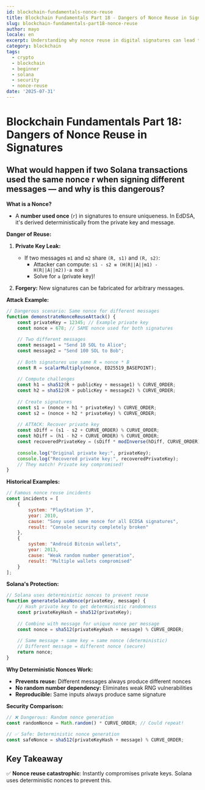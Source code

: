 ```yaml
---
id: blockchain-fundamentals-nonce-reuse
title: Blockchain Fundamentals Part 18 - Dangers of Nonce Reuse in Signatures
slug: blockchain-fundamentals-part18-nonce-reuse
author: mayo
locale: en
excerpt: Understanding why nonce reuse in digital signatures can lead to private key compromise
category: blockchain
tags:
  - crypto
  - blockchain
  - beginner
  - solana
  - security
  - nonce-reuse
date: '2025-07-31'
---
```

# Blockchain Fundamentals Part 18: Dangers of Nonce Reuse in Signatures

## What would happen if two Solana transactions used the same nonce r when signing different messages — and why is this dangerous?

**What is a Nonce?**
* A **number used once** (`r`) in signatures to ensure uniqueness. In EdDSA, it's derived deterministically from the private key and message.

**Danger of Reuse:**

1. **Private Key Leak:**
   * If two messages `m1` and `m2` share `(R, s1)` and `(R, s2)`:
      * Attacker can compute: `s1 - s2 ≡ (H(R||A||m1) - H(R||A||m2))⋅a mod n`
      * Solve for `a` (private key)!

2. **Forgery:** New signatures can be fabricated for arbitrary messages.

**Attack Example:**
```javascript
// Dangerous scenario: Same nonce for different messages
function demonstrateNonceReuseAttack() {
    const privateKey = 12345; // Example private key
    const nonce = 678; // SAME nonce used for both signatures
    
    // Two different messages
    const message1 = "Send 10 SOL to Alice";
    const message2 = "Send 100 SOL to Bob";
    
    // Both signatures use same R = nonce * B
    const R = scalarMultiply(nonce, ED25519_BASEPOINT);
    
    // Compute challenges
    const h1 = sha512(R + publicKey + message1) % CURVE_ORDER;
    const h2 = sha512(R + publicKey + message2) % CURVE_ORDER;
    
    // Create signatures
    const s1 = (nonce + h1 * privateKey) % CURVE_ORDER;
    const s2 = (nonce + h2 * privateKey) % CURVE_ORDER;
    
    // ATTACK: Recover private key
    const sDiff = (s1 - s2 + CURVE_ORDER) % CURVE_ORDER;
    const hDiff = (h1 - h2 + CURVE_ORDER) % CURVE_ORDER;
    const recoveredPrivateKey = (sDiff * modInverse(hDiff, CURVE_ORDER)) % CURVE_ORDER;
    
    console.log("Original private key:", privateKey);
    console.log("Recovered private key:", recoveredPrivateKey);
    // They match! Private key compromised!
}
```

**Historical Examples:**
```javascript
// Famous nonce reuse incidents
const incidents = [
    {
        system: "PlayStation 3",
        year: 2010,
        cause: "Sony used same nonce for all ECDSA signatures",
        result: "Console security completely broken"
    },
    {
        system: "Android Bitcoin wallets",
        year: 2013,
        cause: "Weak random number generation",
        result: "Multiple wallets compromised"
    }
];
```

**Solana's Protection:**
```javascript
// Solana uses deterministic nonces to prevent reuse
function generateSolanaNonce(privateKey, message) {
    // Hash private key to get deterministic randomness
    const privateKeyHash = sha512(privateKey);
    
    // Combine with message for unique nonce per message
    const nonce = sha512(privateKeyHash + message) % CURVE_ORDER;
    
    // Same message + same key = same nonce (deterministic)
    // Different message = different nonce (secure)
    return nonce;
}
```

**Why Deterministic Nonces Work:**
* **Prevents reuse:** Different messages always produce different nonces
* **No random number dependency:** Eliminates weak RNG vulnerabilities
* **Reproducible:** Same inputs always produce same signature

**Security Comparison:**
```javascript
// ❌ Dangerous: Random nonce generation
const randomNonce = Math.random() * CURVE_ORDER; // Could repeat!

// ✅ Safe: Deterministic nonce generation
const safeNonce = sha512(privateKeyHash + message) % CURVE_ORDER;
```

## Key Takeaway
✅ **Nonce reuse catastrophic**: Instantly compromises private keys. Solana uses deterministic nonces to prevent this.
